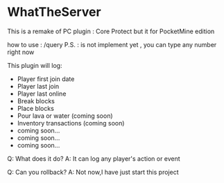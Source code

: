 # WhatTheServer
This is a remake of PC plugin : Core Protect but it for PocketMine edition

how to use : /query <x1> <y1> <z1> <x2> <y2> <z2> <time>
P.S. : <time> is not implement yet , you can type any number right now

This plugin will log:
- Player first join date
- Player last join
- Player last online
- Break blocks
- Place blocks
- Pour lava or water (coming soon)
- Inventory transactions (coming soon)
- coming soon...
- coming soon...
- coming soon...

Q: What does it do?
A: It can log any player's action or event

Q: Can you rollback?
A: Not now,I have just start this project
